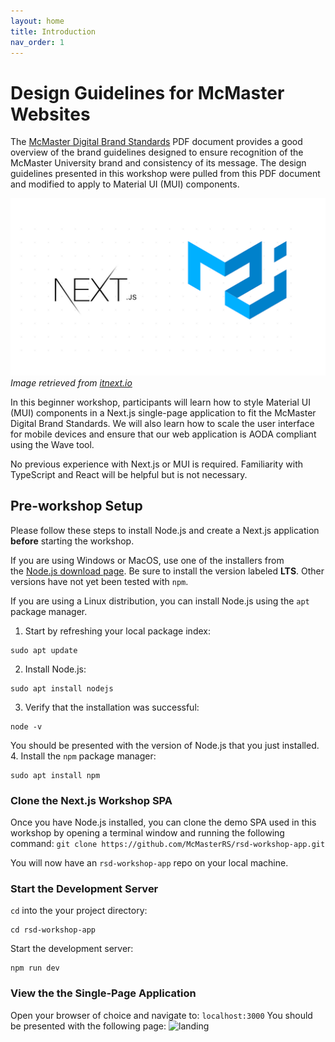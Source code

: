 ```yaml
---
layout: home
title: Introduction
nav_order: 1
---
```


# Design Guidelines for McMaster Websites

The [McMaster Digital Brand Standards](https://brand.mcmaster.ca/app/uploads/2019/04/digital-guidelines.pdf) PDF document provides a good overview of the brand guidelines designed to ensure recognition of the McMaster University brand and consistency of its message. The design guidelines presented in this workshop were pulled from this PDF document and modified to apply to Material UI (MUI) components.

![NextJS-MUI](assets/img/nextjs-mui.png)_Image retrieved from [itnext.io](https://itnext.io/next-js-with-material-ui-7a7f6485f671)_

In this beginner workshop, participants will learn how to style Material UI (MUI) components in a Next.js single-page application to fit the McMaster Digital Brand Standards. We will also learn how to scale the user interface for mobile devices and ensure that our web application is AODA compliant using the Wave tool.

No previous experience with Next.js or MUI is required. Familiarity with TypeScript and React will be helpful but is not necessary.

## Pre-workshop Setup

Please follow these steps to install Node.js and create a Next.js application **before** starting the workshop.

If you are using Windows or MacOS, use one of the installers from the [Node.js download page](https://nodejs.org/en/download/). Be sure to install the version labeled **LTS**. Other versions have not yet been tested with `npm`.

If you are using a Linux distribution, you can install Node.js using the `apt` package manager.
1. Start by refreshing your local package index: 
~~~
sudo apt update
~~~
2. Install Node.js: 
~~~
sudo apt install nodejs
~~~
3. Verify that the installation was successful: 
~~~
node -v
~~~
  You should be presented with the version of Node.js that you just installed.
4. Install the `npm` package manager:
~~~
sudo apt install npm
~~~

### Clone the Next.js Workshop SPA
Once you have Node.js installed, you can clone the demo SPA used in this workshop by opening a terminal window and running the following command:
```git clone https://github.com/McMasterRS/rsd-workshop-app.git```

You will now have an `rsd-workshop-app` repo on your local machine.

### Start the Development Server
`cd` into the your project directory: 
~~~
cd rsd-workshop-app
~~~
Start the development server:
~~~
npm run dev
~~~

### View the the Single-Page Application
Open your browser of choice and navigate to: `localhost:3000`
You should be presented with the following page:
![landing](assets/img/landing.png)
